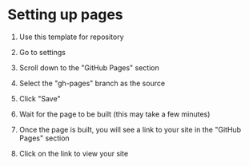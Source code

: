 # Setting up pages

1. Use this template for repository

2. Go to settings

3. Scroll down to the "GitHub Pages" section

4. Select the "gh-pages" branch as the source

5. Click "Save"

6. Wait for the page to be built (this may take a few minutes)

7. Once the page is built, you will see a link to your site in the "GitHub Pages" section

8. Click on the link to view your site